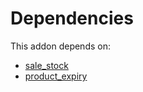 # Dependencies

This addon depends on:

- [sale_stock](../../../../../oca-ocb-sale/odoo-bringout-oca-ocb-sale_stock)
- [product_expiry](../../../../../oca-ocb-sale/odoo-bringout-oca-ocb-product_expiry)
